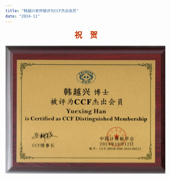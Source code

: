 ```yaml
---
title: "韩越兴老师被评为CCF杰出会员"
date: "2024-11"
---
```

<p style="text-align: center">
    <span style="text-indent: 0; text-align: center; margin-top: 10px; font-size: 24px; color: rgb(194, 55, 0); font-weight: bold;">祝　贺</span>
</p>

![韩越兴老师被评为CCF杰出会员](/images/indexPic/2024/20241105.jpg)
